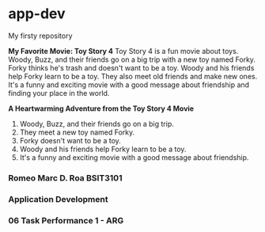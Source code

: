# app-dev
My firsty repository

**My Favorite Movie: Toy Story 4**
Toy Story 4 is a fun movie about toys. Woody, Buzz, and their friends go on a big trip with a new toy named Forky. Forky thinks he's trash and doesn't want to be a toy. Woody and his friends help Forky learn to be a toy. They also meet old friends and make new ones. It's a funny and exciting movie with a good message about friendship and finding your place in the world.

**A Heartwarming Adventure from the Toy Story 4 Movie**
1. Woody, Buzz, and their friends go on a big trip.
2. They meet a new toy named Forky.
3. Forky doesn't want to be a toy.
4. Woody and his friends help Forky learn to be a toy.
5. It's a funny and exciting movie with a good message about friendship.

### Romeo Marc D. Roa BSIT3101
### Application Development
### 06 Task Performance 1 - ARG
